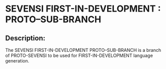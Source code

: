 #  SEVENSI FIRST-IN-DEVELOPMENT : PROTO–SUB-BRANCH  #

##  Description:  ##

The SEVENSI FIRST-IN-DEVELOPMENT PROTO–SUB-BRANCH is a branch of PROTO-SEVENSI to be used for FIRST-IN-DEVELOPMENT language generation.
